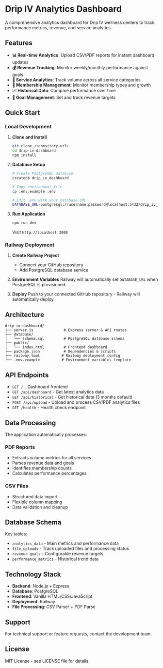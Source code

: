 # Drip IV Analytics Dashboard

A comprehensive analytics dashboard for Drip IV wellness centers to track performance metrics, revenue, and service analytics.

## Features

- **📊 Real-time Analytics**: Upload CSV/PDF reports for instant dashboard updates
- **💰 Revenue Tracking**: Monitor weekly/monthly performance against goals  
- **🏥 Service Analytics**: Track volume across all service categories
- **👥 Membership Management**: Monitor membership types and growth
- **📈 Historical Data**: Compare performance over time
- **🎯 Goal Management**: Set and track revenue targets

## Quick Start

### Local Development

1. **Clone and Install**
   ```bash
   git clone <repository-url>
   cd drip-iv-dashboard
   npm install
   ```

2. **Database Setup**
   ```bash
   # Create PostgreSQL database
   createdb drip_iv_dashboard
   
   # Copy environment file
   cp .env.example .env
   
   # Edit .env with your database URL
   DATABASE_URL=postgresql://username:password@localhost:5432/drip_iv_dashboard
   ```

3. **Run Application**
   ```bash
   npm run dev
   ```

   Visit `http://localhost:3000`

### Railway Deployment

1. **Create Railway Project**
   - Connect your GitHub repository
   - Add PostgreSQL database service

2. **Environment Variables**
   Railway will automatically set `DATABASE_URL` when PostgreSQL is provisioned.

3. **Deploy**
   Push to your connected GitHub repository - Railway will automatically deploy.

## Architecture

```
drip-iv-dashboard/
├── server.js              # Express server & API routes
├── database/
│   └── schema.sql         # PostgreSQL database schema
├── public/
│   └── index.html         # Frontend dashboard
├── package.json           # Dependencies & scripts
├── railway.toml          # Railway deployment config
└── .env.example          # Environment variables template
```

## API Endpoints

- `GET /` - Dashboard frontend
- `GET /api/dashboard` - Get latest analytics data
- `GET /api/historical` - Get historical data (3 months default)
- `POST /api/upload` - Upload and process CSV/PDF analytics files
- `GET /health` - Health check endpoint

## Data Processing

The application automatically processes:

### PDF Reports
- Extracts volume metrics for all services
- Parses revenue data and goals
- Identifies membership counts
- Calculates performance percentages

### CSV Files  
- Structured data import
- Flexible column mapping
- Data validation and cleanup

## Database Schema

Key tables:
- `analytics_data` - Main metrics and performance data
- `file_uploads` - Track uploaded files and processing status
- `revenue_goals` - Configurable revenue targets
- `performance_metrics` - Historical trend data

## Technology Stack

- **Backend**: Node.js + Express
- **Database**: PostgreSQL  
- **Frontend**: Vanilla HTML/CSS/JavaScript
- **Deployment**: Railway
- **File Processing**: CSV Parser + PDF Parse

## Support

For technical support or feature requests, contact the development team.

## License

MIT License - see LICENSE file for details.
